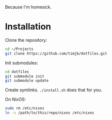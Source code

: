 Because I'm homesick.

Installation
============

Clone the repository:

```bash
cd ~/Projects
git clone https://github.com/timjb/dotfiles.git
```

Init submodules:

```bash
cd dotfiles
git submodule init
git submodule update
```

Create symlinks. `./install.sh` does that for you.

On NixOS:

```bash
sudo rm /etc/nixos
ln -s /path/to/this/repo/nixos /etc/nixos
```